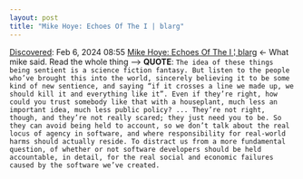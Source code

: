 ```yaml
---
layout: post
title: "Mike Hoye: Echoes Of The I | blarg"
---
```

[Discovered](http://rolandtanglao.com/2020/07/29/p1-blogthis-checkvist-list-links-to-blog/): Feb 6, 2024 08:55 [Mike Hoye: Echoes Of The I ¦ blarg](https://exple.tive.org/blarg/2024/02/06/echoes-of-the-i/) <- What mike said. Read the whole thing --> **QUOTE**: `The idea of these things being sentient is a science fiction fantasy. But listen to the people who’ve brought this into the world, sincerely believing it to be some kind of new sentience, and saying “if it crosses a line we made up, we should kill it and everything like it”. Even if they’re right, how could you trust somebody like that with a houseplant, much less an important idea, much less public policy? ... They’re not right, though, and they’re not really scared; they just need you to be. So they can avoid being held to account, so we don’t talk about the real locus of agency in software, and where responsibility for real-world harms should actually reside. To distract us from a more fundamental question, of whether or not software developers should be held accountable, in detail, for the real social and economic failures caused by the software we’ve created.`
